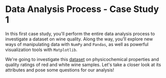 
# Data Analysis Process - Case Study 1

In this first case study, you'll perform the entire data analysis process to investigate a dataset on wine quality. Along the way, you'll explore new ways of manipulating data with `NumPy` and `Pandas`, as well as powerful visualization tools with `Matplotlib`.


We're going to investigate this [dataset](https://archive.ics.uci.edu/ml/datasets/Wine+Quality) on physicochemical properties and quality ratings of red and white wine samples. Let's take a closer look at its attributes and pose some questions for our analysis!
